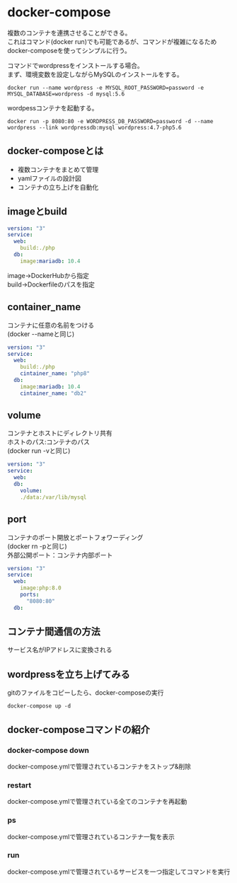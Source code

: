 # docker-compose  

複数のコンテナを連携させることができる。  
これはコマンド(docker run)でも可能であるが、コマンドが複雑になるためdocker-composeを使ってシンプルに行う。  

コマンドでwordpressをインストールする場合。  
まず、環境変数を設定しながらMySQLのインストールをする。  
```
docker run --name wordpress -e MYSQL_ROOT_PASSWORD=password -e MYSQL_DATABASE=wordpress -d mysql:5.6
```
wordpessコンテナを起動する。  
```
docker run -p 8080:80 -e WORDPRESS_DB_PASSWORD=password -d --name wordpress --link wordpressdb:mysql wordpress:4.7-php5.6
```

## docker-composeとは  

- 複数コンテナをまとめて管理  
- yamlファイルの設計図  
- コンテナの立ち上げを自動化  

## imageとbuild  

```yaml
version: "3"
service:
  web:
    build:./php
  db:
    image:mariadb: 10.4
```
image→DockerHubから指定  
build→Dockerfileのパスを指定  

## container_name  

コンテナに任意の名前をつける  
(docker --nameと同じ)  
```yaml
version: "3"
service:
  web:
    build:./php
    cintainer_name: "php8"
  db:
    image:mariadb: 10.4
    cintainer_name: "db2"
```

## volume  

コンテナとホストにディレクトリ共有  
ホストのパス:コンテナのパス  
(docker run -vと同じ)  
```yaml
version: "3"
service:
  web:
  db:
    volume:
    ./data:/var/lib/mysql
```

## port  

コンテナのポート開放とポートフォワーディング  
(docker rn -pと同じ)  
外部公開ポート：コンテナ内部ポート  
```yaml
version: "3"
service:
  web:
    image:php:8.0
    ports:
      "8080:80"
  db:
```

## コンテナ間通信の方法  

サービス名がIPアドレスに変換される  

## wordpressを立ち上げてみる  

gitのファイルをコピーしたら、docker-composeの実行  
```
docker-compose up -d
```

## docker-composeコマンドの紹介  

### docker-compose down  
docker-compose.ymlで管理されているコンテナをストップ&削除  
### restart  
docker-compose.ymlで管理されている全てのコンテナを再起動  
### ps  
docker-compose.ymlで管理されているコンテナ一覧を表示  
### run  
docker-compose.ymlで管理されているサービスを一つ指定してコマンドを実行  